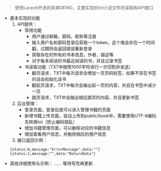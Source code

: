 > 使用Laravel开发的简单DEMO，主要实现的txt小说文件的读取和API接口

- 基本实现的功能
    1. API提供：
        - 常用功能
            - 用户通过邮箱，密码，昵称等注册
            - 输入用户名和密码登录后获取一个token，这个值会存在一个时间戳，过期将会返回错误重新登录
            - 获取存在的所有的书本信息，作者，描述等
            - 对于每本阅读的书最近阅读的书，并且记录书签
        - 书读取功能（TXT中按照1000字符进行一次切割并发送）
            - 翻页请求，TXT中每次请求会增加一页页码标签，如果不存在书签的话会初始化该书
            - 翻前页请求，TXT中每次会输出前一页的内容，并且在书签中减少一页
            - 跳页请求，TXT中会输出相应跳页的内容，并且更新书签
    2. 后台管理：
        - 登录页面，登录后就可以进入管理书籍的页面
        - 新增书籍上传页面，自动上传到public/book中，需要使用UTF-8编码先转换txt（防止编码错乱）
        - 增加书籍管理页面，可以删除对应的书籍信息
        - 增加查看用户信息，并删除相应的用户信息
    3. 接口返回示例：
    ```
    {status:0,message:"ErrorMessage",data:""}
    {status:1,message:"",data:"ReturnData"}
    ```
- 其他详细使用与示例：
……
等待写完再更新